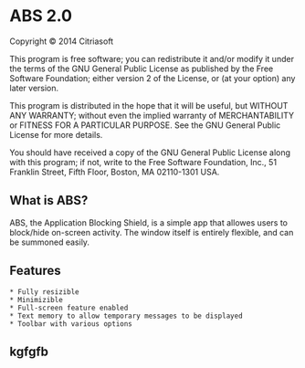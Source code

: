 ABS 2.0
===========

Copyright © 2014 Citriasoft


This program is free software; you can redistribute it and/or modify
it under the terms of the GNU General Public License as published by the
Free Software Foundation; either version 2 of the License, or (at your option)
any later version.

This program is distributed in the hope that it will be useful, but
WITHOUT ANY WARRANTY; without even the implied warranty of MERCHANTABILITY or
FITNESS FOR A PARTICULAR PURPOSE. See the GNU General Public License for more
details.

You should have received a copy of the GNU General Public License along
with this program; if not, write to the Free Software Foundation, Inc.,
51 Franklin Street, Fifth Floor, Boston, MA 02110-1301 USA.



What is ABS?
--------------

ABS, the Application Blocking Shield, is a simple app that allowes users to block/hide on-screen activity. The window itself is entirely flexible, and can be summoned easily. 

Features
---------

    * Fully resizible
    * Minimizible
    * Full-screen feature enabled
    * Text memory to allow temporary messages to be displayed
    * Toolbar with various options
    

kgfgfb
--------
